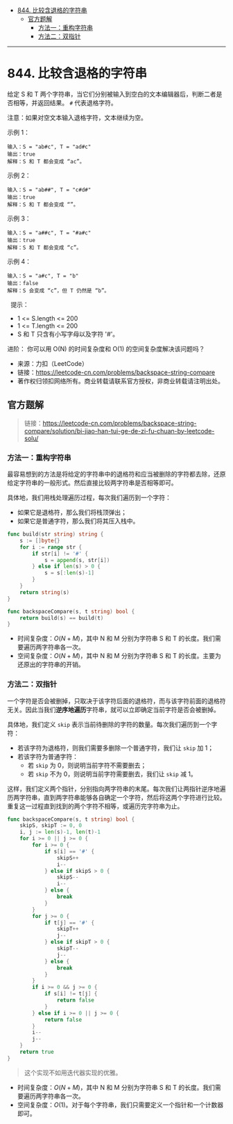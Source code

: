 - [844. 比较含退格的字符串](#844-比较含退格的字符串)
  - [官方题解](#官方题解)
    - [方法一：重构字符串](#方法一重构字符串)
    - [方法二：双指针](#方法二双指针)

------------------------------

# 844. 比较含退格的字符串

给定 S 和 T 两个字符串，当它们分别被输入到空白的文本编辑器后，判断二者是否相等，并返回结果。 `#` 代表退格字符。

注意：如果对空文本输入退格字符，文本继续为空。
 

示例 1：

```
输入：S = "ab#c", T = "ad#c"
输出：true
解释：S 和 T 都会变成 “ac”。
```

示例 2：

```
输入：S = "ab##", T = "c#d#"
输出：true
解释：S 和 T 都会变成 “”。
```

示例 3：

```
输入：S = "a##c", T = "#a#c"
输出：true
解释：S 和 T 都会变成 “c”。
```

示例 4：

```
输入：S = "a#c", T = "b"
输出：false
解释：S 会变成 “c”，但 T 仍然是 “b”。
```
 
提示：

- 1 <= S.length <= 200
- 1 <= T.length <= 200
- S 和 T 只含有小写字母以及字符 '#'。
 

进阶： 你可以用 O(N) 的时间复杂度和 O(1) 的空间复杂度解决该问题吗？

- 来源：力扣（LeetCode）
- 链接：https://leetcode-cn.com/problems/backspace-string-compare
- 著作权归领扣网络所有。商业转载请联系官方授权，非商业转载请注明出处。


## 官方题解

> 链接：https://leetcode-cn.com/problems/backspace-string-compare/solution/bi-jiao-han-tui-ge-de-zi-fu-chuan-by-leetcode-solu/

### 方法一：重构字符串

最容易想到的方法是将给定的字符串中的退格符和应当被删除的字符都去除，还原给定字符串的一般形式。然后直接比较两字符串是否相等即可。

具体地，我们用栈处理遍历过程，每次我们遍历到一个字符：

- 如果它是退格符，那么我们将栈顶弹出；
- 如果它是普通字符，那么我们将其压入栈中。

```go
func build(str string) string {
    s := []byte{}
    for i := range str {
        if str[i] != '#' {
            s = append(s, str[i])
        } else if len(s) > 0 {
            s = s[:len(s)-1]
        }
    }
    return string(s)
}

func backspaceCompare(s, t string) bool {
    return build(s) == build(t)
}
```

- 时间复杂度：$O(N+M)$，其中 N 和 M 分别为字符串 S 和 T 的长度。我们需要遍历两字符串各一次。
- 空间复杂度：$O(N+M)$，其中 N 和 M 分别为字符串 S 和 T 的长度。主要为还原出的字符串的开销。


### 方法二：双指针

一个字符是否会被删掉，只取决于该字符后面的退格符，而与该字符前面的退格符无关。因此当我们**逆序地遍历**字符串，就可以立即确定当前字符是否会被删掉。

具体地，我们定义 `skip` 表示当前待删除的字符的数量。每次我们遍历到一个字符：

- 若该字符为退格符，则我们需要多删除一个普通字符，我们让 `skip` 加 1；
- 若该字符为普通字符：
    - 若 `skip` 为 0，则说明当前字符不需要删去；
    - 若 `skip` 不为 0，则说明当前字符需要删去，我们让 `skip` 减 1。

这样，我们定义两个指针，分别指向两字符串的末尾。每次我们让两指针逆序地遍历两字符串，直到两字符串能够各自确定一个字符，然后将这两个字符进行比较。重复这一过程直到找到的两个字符不相等，或遍历完字符串为止。

```go
func backspaceCompare(s, t string) bool {
    skipS, skipT := 0, 0
    i, j := len(s)-1, len(t)-1
    for i >= 0 || j >= 0 {
        for i >= 0 {
            if s[i] == '#' {
                skipS++
                i--
            } else if skipS > 0 {
                skipS--
                i--
            } else {
                break
            }
        }
        for j >= 0 {
            if t[j] == '#' {
                skipT++
                j--
            } else if skipT > 0 {
                skipT--
                j--
            } else {
                break
            }
        }
        if i >= 0 && j >= 0 {
            if s[i] != t[j] {
                return false
            }
        } else if i >= 0 || j >= 0 {
            return false
        }
        i--
        j--
    }
    return true
}
```

> 这个实现不如用迭代器实现的优雅。

- 时间复杂度：$O(N+M)$，其中 N 和 M 分别为字符串 S 和 T 的长度。我们需要遍历两字符串各一次。
- 空间复杂度：$O(1)$。对于每个字符串，我们只需要定义一个指针和一个计数器即可。

